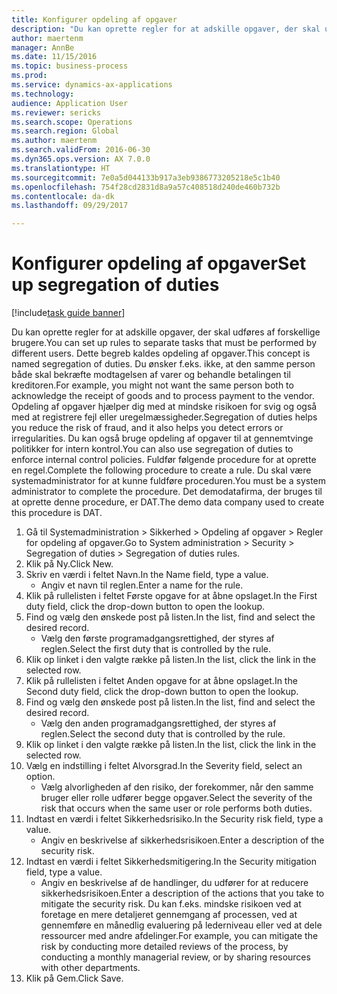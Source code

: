 ```yaml
--- 
title: Konfigurer opdeling af opgaver
description: "Du kan oprette regler for at adskille opgaver, der skal udføres af forskellige brugere."
author: maertenm
manager: AnnBe
ms.date: 11/15/2016
ms.topic: business-process
ms.prod: 
ms.service: dynamics-ax-applications
ms.technology: 
audience: Application User
ms.reviewer: sericks
ms.search.scope: Operations
ms.search.region: Global
ms.author: maertenm
ms.search.validFrom: 2016-06-30
ms.dyn365.ops.version: AX 7.0.0
ms.translationtype: HT
ms.sourcegitcommit: 7e0a5d044133b917a3eb9386773205218e5c1b40
ms.openlocfilehash: 754f28cd2831d8a9a57c408518d240de460b732b
ms.contentlocale: da-dk
ms.lasthandoff: 09/29/2017

---
```

# <a name="set-up-segregation-of-duties"></a><span data-ttu-id="81c2f-103">Konfigurer opdeling af opgaver</span><span class="sxs-lookup"><span data-stu-id="81c2f-103">Set up segregation of duties</span></span>

[!include[task guide banner](../../includes/task-guide-banner.md)]

<span data-ttu-id="81c2f-104">Du kan oprette regler for at adskille opgaver, der skal udføres af forskellige brugere.</span><span class="sxs-lookup"><span data-stu-id="81c2f-104">You can set up rules to separate tasks that must be performed by different users.</span></span> <span data-ttu-id="81c2f-105">Dette begreb kaldes opdeling af opgaver.</span><span class="sxs-lookup"><span data-stu-id="81c2f-105">This concept is named segregation of duties.</span></span> <span data-ttu-id="81c2f-106">Du ønsker f.eks. ikke, at den samme person både skal bekræfte modtagelsen af varer og behandle betalingen til kreditoren.</span><span class="sxs-lookup"><span data-stu-id="81c2f-106">For example, you might not want the same person both to acknowledge the receipt of goods and to process payment to the vendor.</span></span> <span data-ttu-id="81c2f-107">Opdeling af opgaver hjælper dig med at mindske risikoen for svig og også med at registrere fejl eller uregelmæssigheder.</span><span class="sxs-lookup"><span data-stu-id="81c2f-107">Segregation of duties helps you reduce the risk of fraud, and it also helps you detect errors or irregularities.</span></span> <span data-ttu-id="81c2f-108">Du kan også bruge opdeling af opgaver til at gennemtvinge politikker for intern kontrol.</span><span class="sxs-lookup"><span data-stu-id="81c2f-108">You can also use segregation of duties to enforce internal control policies.</span></span> <span data-ttu-id="81c2f-109">Fuldfør følgende procedure for at oprette en regel.</span><span class="sxs-lookup"><span data-stu-id="81c2f-109">Complete the following procedure to create a rule.</span></span> <span data-ttu-id="81c2f-110">Du skal være systemadministrator for at kunne fuldføre proceduren.</span><span class="sxs-lookup"><span data-stu-id="81c2f-110">You must be a system administrator to complete the procedure.</span></span> <span data-ttu-id="81c2f-111">Det demodatafirma, der bruges til at oprette denne procedure, er DAT.</span><span class="sxs-lookup"><span data-stu-id="81c2f-111">The demo data company used to create this procedure is DAT.</span></span> 

1. <span data-ttu-id="81c2f-112">Gå til Systemadministration > Sikkerhed > Opdeling af opgaver > Regler for opdeling af opgaver.</span><span class="sxs-lookup"><span data-stu-id="81c2f-112">Go to System administration > Security > Segregation of duties > Segregation of duties rules.</span></span>
2. <span data-ttu-id="81c2f-113">Klik på Ny.</span><span class="sxs-lookup"><span data-stu-id="81c2f-113">Click New.</span></span>
3. <span data-ttu-id="81c2f-114">Skriv en værdi i feltet Navn.</span><span class="sxs-lookup"><span data-stu-id="81c2f-114">In the Name field, type a value.</span></span>
    * <span data-ttu-id="81c2f-115">Angiv et navn til reglen.</span><span class="sxs-lookup"><span data-stu-id="81c2f-115">Enter a name for the rule.</span></span>  
4. <span data-ttu-id="81c2f-116">Klik på rullelisten i feltet Første opgave for at åbne opslaget.</span><span class="sxs-lookup"><span data-stu-id="81c2f-116">In the First duty field, click the drop-down button to open the lookup.</span></span>
5. <span data-ttu-id="81c2f-117">Find og vælg den ønskede post på listen.</span><span class="sxs-lookup"><span data-stu-id="81c2f-117">In the list, find and select the desired record.</span></span>
    * <span data-ttu-id="81c2f-118">Vælg den første programadgangsrettighed, der styres af reglen.</span><span class="sxs-lookup"><span data-stu-id="81c2f-118">Select the first duty that is controlled by the rule.</span></span>  
6. <span data-ttu-id="81c2f-119">Klik op linket i den valgte række på listen.</span><span class="sxs-lookup"><span data-stu-id="81c2f-119">In the list, click the link in the selected row.</span></span>
7. <span data-ttu-id="81c2f-120">Klik på rullelisten i feltet Anden opgave for at åbne opslaget.</span><span class="sxs-lookup"><span data-stu-id="81c2f-120">In the Second duty field, click the drop-down button to open the lookup.</span></span>
8. <span data-ttu-id="81c2f-121">Find og vælg den ønskede post på listen.</span><span class="sxs-lookup"><span data-stu-id="81c2f-121">In the list, find and select the desired record.</span></span>
    * <span data-ttu-id="81c2f-122">Vælg den anden programadgangsrettighed, der styres af reglen.</span><span class="sxs-lookup"><span data-stu-id="81c2f-122">Select the second duty that is controlled by the rule.</span></span>  
9. <span data-ttu-id="81c2f-123">Klik op linket i den valgte række på listen.</span><span class="sxs-lookup"><span data-stu-id="81c2f-123">In the list, click the link in the selected row.</span></span>
10. <span data-ttu-id="81c2f-124">Vælg en indstilling i feltet Alvorsgrad.</span><span class="sxs-lookup"><span data-stu-id="81c2f-124">In the Severity field, select an option.</span></span>
    * <span data-ttu-id="81c2f-125">Vælg alvorligheden af den risiko, der forekommer, når den samme bruger eller rolle udfører begge opgaver.</span><span class="sxs-lookup"><span data-stu-id="81c2f-125">Select the severity of the risk that occurs when the same user or role performs both duties.</span></span>  
11. <span data-ttu-id="81c2f-126">Indtast en værdi i feltet Sikkerhedsrisiko.</span><span class="sxs-lookup"><span data-stu-id="81c2f-126">In the Security risk field, type a value.</span></span>
    * <span data-ttu-id="81c2f-127">Angiv en beskrivelse af sikkerhedsrisikoen.</span><span class="sxs-lookup"><span data-stu-id="81c2f-127">Enter a description of the security risk.</span></span>  
12. <span data-ttu-id="81c2f-128">Indtast en værdi i feltet Sikkerhedsmitigering.</span><span class="sxs-lookup"><span data-stu-id="81c2f-128">In the Security mitigation field, type a value.</span></span>
    * <span data-ttu-id="81c2f-129">Angiv en beskrivelse af de handlinger, du udfører for at reducere sikkerhedsrisikoen.</span><span class="sxs-lookup"><span data-stu-id="81c2f-129">Enter a description of the actions that you take to mitigate the security risk.</span></span> <span data-ttu-id="81c2f-130">Du kan f.eks. mindske risikoen ved at foretage en mere detaljeret gennemgang af processen, ved at gennemføre en månedlig evaluering på lederniveau eller ved at dele ressourcer med andre afdelinger.</span><span class="sxs-lookup"><span data-stu-id="81c2f-130">For example, you can mitigate the risk by conducting more detailed reviews of the process, by conducting a monthly managerial review, or by sharing resources with other departments.</span></span>  
13. <span data-ttu-id="81c2f-131">Klik på Gem.</span><span class="sxs-lookup"><span data-stu-id="81c2f-131">Click Save.</span></span>


